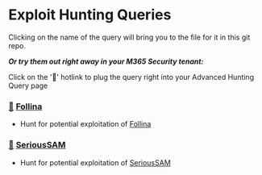 # Exploit Hunting Queries

Clicking on the name of the query will bring you to the file for it in this git repo.

***Or try them out right away in your M365 Security tenant:***

Click on the '🔎' hotlink to plug the query right into your Advanced Hunting Query page

### [🔎](https://security.microsoft.com/v2/advanced-hunting?query=H4sIAAAAAAAAA22O3QqCQBCFz3XQO8heFUTPEKhBJBpR1F2ISQpp4Eo_0MP37V6FyDDr2TPfnDVSqadqFXx36vTwylIxfqlWPXqqib4K9FKF19HBgA7RDZWzcVVCYuupAt9l5N6xOAbKwvRaQrxpM5q_ga-hanZ7v30bvLnGvaNTiMbvVCiri_-LD_eZVqSfyEo5M-0V8WqsM220gHBzdw85k5FZpqMOTDJq-zef6wejKQY4OgEAAA&timeRangeId=week) [Follina](Follina.kusto)
- Hunt for potential exploitation of [Follina](https://msrc-blog.microsoft.com/2022/05/30/guidance-for-cve-2022-30190-microsoft-support-diagnostic-tool-vulnerability/)

### [🔎](https://security.microsoft.com/v2/advanced-hunting?query=H4sIAAAAAAAEAO2UX0sCURDFz3PQd9h8qpeEeo4osz9gKa0WQi_iWkmra66lQh--38xusohBFFFBDNe998zMuWfm3mtZZQVq6l59pcxu-cbqMesq0VATdUCG7tthPOoJ7xisB7auNR9lZ2mQMQG3rD55MViYRyfkpawOdA5a1Uwj_Ake22HiEUM8z54ZKOI7JreLLwDpYrZjtucRc4s0rEFcsvBWwTMFWeQL2VOq6zlboM2l-ArzAdYhJ1LNa11dfUk32LWvI7xTUENCzZlZ3QPt0iPDsmzr5V0eY3WXXFGwsAQlwQ_pqbJTS5c64-zbv0pZm9FEn_Vra0lXtvdHlW2s1JYWVIyc5-3Ol1bemOPcewHLIOfdcya7f3YzY_i28cwWHN_zJlJUdfKOZn0fFd7h59_E187ZbN9_T4iu65B6atysOtZ0vKjM1qdwjOGO_D_nQVcwx_TCuhsWaqx4hfN3zuX_Hf-dd_wK0uHsE2YGAAA&runQuery=true&timeRangeId=week) [SeriousSAM](SeriousSAM.kusto)
- Hunt for potential exploitation of [SeriousSAM](https://msrc.microsoft.com/update-guide/vulnerability/CVE-2021-36934)
